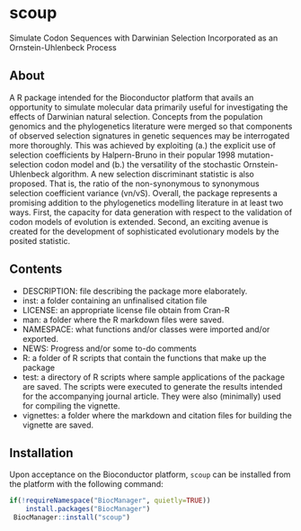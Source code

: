 # scoup
Simulate Codon Sequences with Darwinian Selection Incorporated as an Ornstein-Uhlenbeck Process

## About
A R package intended for the Bioconductor platform that avails an opportunity to simulate molecular data primarily useful for investigating the effects of Darwinian natural selection. Concepts from the population genomics and the phylogenetics literature were merged so that components of observed selection signatures in genetic sequences may be interrogated more thoroughly. This was achieved by exploiting (a.) the explicit use of selection coefficients by Halpern-Bruno in their popular 1998 mutation-selection codon model and (b.) the versatility of the stochastic Ornstein-Uhlenbeck algorithm. A new selection discriminant statistic is also proposed. That is, the ratio of the non-synonymous to synonymous selection coefficient variance (vn/vS). Overall, the package represents a promising addition to the phylogenetics modelling literature in at least two ways. First, the capacity for data generation with respect to the validation of codon models of evolution is extended. Second, an exciting avenue is created for the development of sophisticated evolutionary models by the posited statistic.

## Contents
- DESCRIPTION: file describing the package more elaborately.
- inst: a folder containing an unfinalised citation file
- LICENSE: an appropriate license file obtain from Cran-R
- man: a folder where the R markdown files were saved.
- NAMESPACE: what functions and/or classes were imported and/or exported.
- NEWS: Progress and/or some to-do comments
- R: a folder of R scripts that contain the functions that make up the package
- test: a directory of R scripts where sample applications of the package are saved. The scripts were executed to generate the results intended for the accompanying journal article. They were also (minimally) used for compiling the vignette.
- vignettes: a folder where the markdown and citation files for building the vignette are saved.

## Installation
Upon acceptance on the Bioconductor platform, `scoup` can be installed from the platform with the following command:

``` r
if(!requireNamespace("BiocManager", quietly=TRUE))
    install.packages("BiocManager")
 BiocManager::install("scoup")
```
